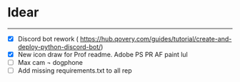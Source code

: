 # Idear

---


- [x] Discord bot rework (
https://hub.qovery.com/guides/tutorial/create-and-deploy-python-discord-bot/)
- [x] New icon draw for Prof readme. Adobe PS PR AF paint lul
- [ ] Max cam ¬ dogphone
- [ ] Add missing requirements.txt to all rep
